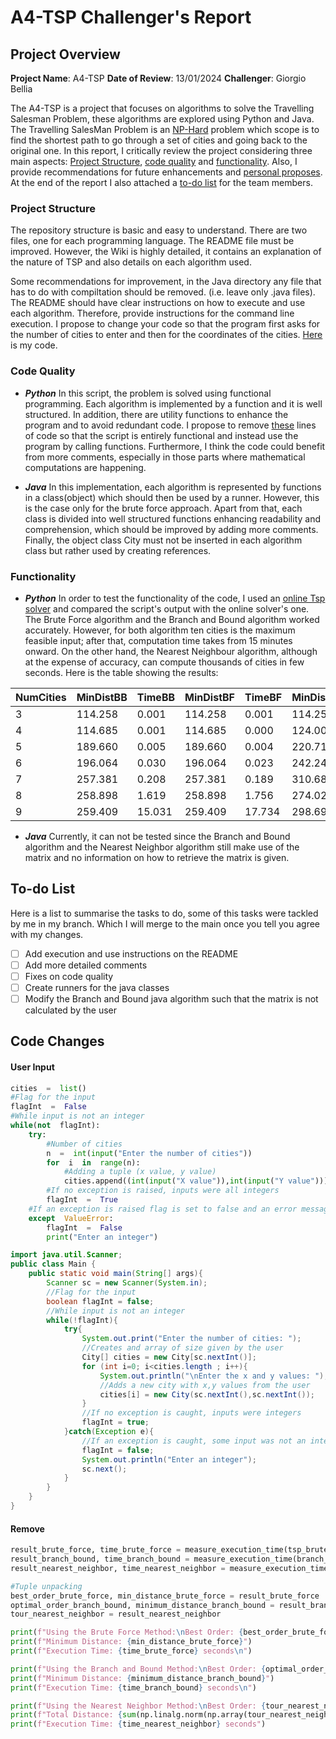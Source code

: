 # A4-TSP Challenger's Report

## Project Overview

**Project Name**: A4-TSP
**Date of Review**: 13/01/2024
**Challenger**: Giorgio Bellia

The A4-TSP is a project that focuses on algorithms to solve the Travelling Salesman Problem, these algorithms are explored using Python and Java. The Travelling SalesMan Problem is an [NP-Hard](https://en.wikipedia.org/wiki/NP-hardness) problem which scope is to find the shortest path to go through a set of cities and going back to the original one.
In this report, I critically review the project considering three main aspects: [Project Structure](#project-structure), [code quality](#code-quality) and [functionality](#functionality). Also, I provide recommendations for future enhancements and [personal proposes](#code-changes). At the end of the report I also attached a [to-do list](#to-do-list) for the team members.


### Project Structure

The repository structure is basic and easy to understand. There are two files, one for each programming language. The README file must be improved. However, the Wiki is highly detailed, it contains an explanation of the nature of TSP and also details on each algorithm used. 

Some recommendations for improvement, in the Java directory any file that has to do with compiltation should be removed. (i.e. leave only .java files).
The README should have clear instructions on how to execute and use each algorithm. Therefore, provide instructions for the command line execution. 
I propose to change your code so that the program first asks for the number of cities to enter and then for the coordinates of the cities. [Here](#user-input) is my code. 

### Code Quality
- ***Python***
In this script, the problem is solved using functional programming. Each algorithm is implemented by a function and it is well structured. In addition, there are utility functions to enhance the program and to avoid redundant code. I propose to remove [these](#remove) lines of code so that the script is entirely functional and instead use the program by calling functions. Furthermore, I think the code could benefit from more comments, especially in those parts where mathematical computations are happening.

- ***Java***
In this implementation, each algorithm is represented by functions in a class(object) which should then be used by a runner. However, this is the case only for the brute force approach. Apart from that, each class is divided into well structured functions enhancing readability and comprehension, which should be improved by adding more comments. Finally,  the object class City must not be inserted in each algorithm class but rather used by creating references.

### Functionality 
- ***Python***
In order to test the functionality of the code, I used an [online Tsp solver](https://www.lancaster.ac.uk/fas/psych/software/TSP/TSP.html) and compared the script's output with the online solver's one. The Brute Force algorithm and the Branch and Bound algorithm worked accurately. However, for both algorithm ten cities is the maximum feasible input; after that, computation time takes from 15 minutes onward. On the other hand, the Nearest Neighbour algorithm, although at the expense of accuracy, can compute thousands of cities in few seconds.
Here is the table showing the results:

| NumCities | MinDistBB | TimeBB | MinDistBF | TimeBF | MinDistNN | TimeNN |
|-----------|-----------|--------|-----------|--------|-----------|--------|
| 3         | 114.258   | 0.001  | 114.258   | 0.001  | 114.258   | 0.0    |
| 4         | 114.685   | 0.001  | 114.685   | 0.000  | 124.001   | 0.0    |
| 5         | 189.660   | 0.005  | 189.660   | 0.004  | 220.717   | 0.0    |
| 6         | 196.064   | 0.030  | 196.064   | 0.023  | 242.248   | 0.0    |
| 7         | 257.381   | 0.208  | 257.381   | 0.189  | 310.685   | 0.0    |
| 8         | 258.898   | 1.619  | 258.898   | 1.756  | 274.025   | 0.0    |
| 9         | 259.409   | 15.031 | 259.409   | 17.734 | 298.692   | 0.0    |
- ***Java*** 
Currently, it can not be tested since the Branch and Bound algorithm and the Nearest Neighbor algorithm still make use of the matrix and no information on how to retrieve the matrix is given.
## To-do List
Here is a list to summarise the tasks to do, some of this tasks were tackled by me in my branch. Which I will merge to the main once you tell you agree with my changes.
- [ ] Add execution and use instructions on the README
- [ ] Add more detailed comments
- [ ] Fixes on code quality
- [ ] Create runners for the java classes
- [ ] Modify the Branch and Bound java algorithm such that the matrix is not calculated by the user

## Code Changes
#### User Input 

```python
cities  =  list()
#Flag for the input
flagInt  =  False
#While input is not an integer
while(not  flagInt):
	try:
		#Number of cities
		n  =  int(input("Enter the number of cities"))
		for  i  in  range(n):
			#Adding a tuple (x value, y value)
			cities.append((int(input("X value")),int(input("Y value"))))
		#If no exception is raised, inputs were all integers
		flagInt  =  True
	#If an exception is raised flag is set to false and an error message is printed
	except  ValueError:
		flagInt  =  False
		print("Enter an integer") 
```

```java
import java.util.Scanner;
public class Main {
    public static void main(String[] args){
        Scanner sc = new Scanner(System.in);
        //Flag for the input
        boolean flagInt = false;
        //While input is not an integer
        while(!flagInt){
            try{
                System.out.print("Enter the number of cities: ");
                //Creates and array of size given by the user
                City[] cities = new City[sc.nextInt()];
                for (int i=0; i<cities.length ; i++){
                    System.out.println("\nEnter the x and y values: ");
                    //Adds a new city with x,y values from the user
                    cities[i] = new City(sc.nextInt(),sc.nextInt());    
                }
                //If no exception is caught, inputs were integers
                flagInt = true;
            }catch(Exception e){
                //If an exception is caught, some input was not an integer
                flagInt = false;
                System.out.println("Enter an integer");
                sc.next();
            }
        }
    }
}
```
#### Remove 
```python
result_brute_force, time_brute_force = measure_execution_time(tsp_brute_force, cities)
result_branch_bound, time_branch_bound = measure_execution_time(branch_and_bound_tsp, cities)
result_nearest_neighbor, time_nearest_neighbor = measure_execution_time(nearest_neighbor_tsp, cities)

#Tuple unpacking
best_order_brute_force, min_distance_brute_force = result_brute_force
optimal_order_branch_bound, minimum_distance_branch_bound = result_branch_bound
tour_nearest_neighbor = result_nearest_neighbor

print(f"Using the Brute Force Method:\nBest Order: {best_order_brute_force}")
print(f"Minimum Distance: {min_distance_brute_force}")
print(f"Execution Time: {time_brute_force} seconds\n")

print(f"Using the Branch and Bound Method:\nBest Order: {optimal_order_branch_bound}")
print(f"Minimum Distance: {minimum_distance_branch_bound}")
print(f"Execution Time: {time_branch_bound} seconds\n")

print(f"Using the Nearest Neighbor Method:\nBest Order: {tour_nearest_neighbor}")
print(f"Total Distance: {sum(np.linalg.norm(np.array(tour_nearest_neighbor[i]) - np.array(tour_nearest_neighbor[i + 1])) for i in range(len(tour_nearest_neighbor) - 1))}")
print(f"Execution Time: {time_nearest_neighbor} seconds")
```